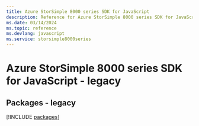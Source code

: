```yaml
---
title: Azure StorSimple 8000 series SDK for JavaScript
description: Reference for Azure StorSimple 8000 series SDK for JavaScript
ms.date: 03/14/2024
ms.topic: reference
ms.devlang: javascript
ms.service: storsimple8000series
---
```

# Azure StorSimple 8000 series SDK for JavaScript - legacy
## Packages - legacy
[!INCLUDE [packages](storsimple-8000-series-index.md)]